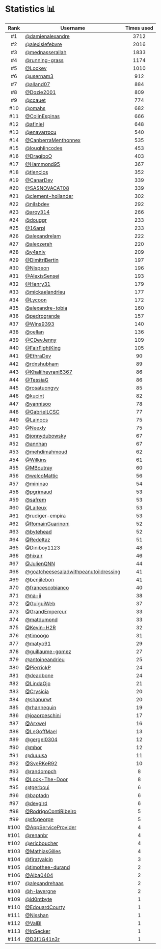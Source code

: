 # Statistics 📊

|Rank|Username|Times used|
:--------:|--------|:--------:|
|#1|[@damienalexandre](https://github.com/damienalexandre)|3712|
|#2|[@alexislefebvre](https://github.com/alexislefebvre)|2016|
|#3|[@mednasserallah](https://github.com/mednasserallah)|1833|
|#4|[@running-grass](https://github.com/running-grass)|1174|
|#5|[@Lockev](https://github.com/Lockev)|1010|
|#6|[@usernam3](https://github.com/usernam3)|912|
|#7|[@alland07](https://github.com/alland07)|884|
|#8|[@Dozie2001](https://github.com/Dozie2001)|809|
|#9|[@ccauet](https://github.com/ccauet)|774|
|#10|[@omahs](https://github.com/omahs)|682|
|#11|[@ColinEspinas](https://github.com/ColinEspinas)|666|
|#12|[@afiniel](https://github.com/afiniel)|648|
|#13|[@enavarrocu](https://github.com/enavarrocu)|540|
|#14|[@CanberraMenthonnex](https://github.com/CanberraMenthonnex)|535|
|#15|[@loughlincodes](https://github.com/loughlincodes)|453|
|#16|[@DragiboO](https://github.com/DragiboO)|403|
|#17|[@Hammond95](https://github.com/Hammond95)|367|
|#18|[@tlenclos](https://github.com/tlenclos)|352|
|#19|[@CanarDev](https://github.com/CanarDev)|339|
|#20|[@SASNOVACAT08](https://github.com/SASNOVACAT08)|339|
|#21|[@clement-hollander](https://github.com/clement-hollander)|302|
|#22|[@nilsbdev](https://github.com/nilsbdev)|292|
|#23|[@aroy314](https://github.com/aroy314)|266|
|#24|[@douggr](https://github.com/douggr)|233|
|#25|[@16arpi](https://github.com/16arpi)|233|
|#26|[@alexandrelam](https://github.com/alexandrelam)|222|
|#27|[@alexzerah](https://github.com/alexzerah)|220|
|#28|[@y4aniv](https://github.com/y4aniv)|209|
|#29|[@DimitriBertin](https://github.com/DimitriBertin)|197|
|#30|[@Nispeon](https://github.com/Nispeon)|196|
|#31|[@AlexisSensei](https://github.com/AlexisSensei)|193|
|#32|[@Henry31](https://github.com/Henry31)|179|
|#33|[@mickaelandrieu](https://github.com/mickaelandrieu)|177|
|#34|[@Lycoon](https://github.com/Lycoon)|172|
|#35|[@alexandre-tobia](https://github.com/alexandre-tobia)|160|
|#36|[@pedrogrande](https://github.com/pedrogrande)|157|
|#37|[@Wins9393](https://github.com/Wins9393)|140|
|#38|[@oellan](https://github.com/oellan)|136|
|#39|[@CDevJenny](https://github.com/CDevJenny)|109|
|#40|[@FairFightKing](https://github.com/FairFightKing)|105|
|#41|[@EthraDev](https://github.com/EthraDev)|90|
|#42|[@rdxshubham](https://github.com/rdxshubham)|89|
|#43|[@Khalilheyrani6367](https://github.com/Khalilheyrani6367)|86|
|#44|[@TessiaG](https://github.com/TessiaG)|86|
|#45|[@rosatuongvy](https://github.com/rosatuongvy)|85|
|#46|[@kucint](https://github.com/kucint)|82|
|#47|[@yannisoo](https://github.com/yannisoo)|78|
|#48|[@GabrielLCSC](https://github.com/GabrielLCSC)|77|
|#49|[@Lainocs](https://github.com/Lainocs)|75|
|#50|[@Neexly](https://github.com/Neexly)|75|
|#51|[@jonnydubowsky](https://github.com/jonnydubowsky)|67|
|#52|[@annhan](https://github.com/annhan)|67|
|#53|[@mehdimahmoud](https://github.com/mehdimahmoud)|62|
|#54|[@Wilkins](https://github.com/Wilkins)|61|
|#55|[@MBoutray](https://github.com/MBoutray)|60|
|#56|[@welcoMattic](https://github.com/welcoMattic)|56|
|#57|[@mininao](https://github.com/mininao)|54|
|#58|[@pgrimaud](https://github.com/pgrimaud)|53|
|#59|[@safrem](https://github.com/safrem)|53|
|#60|[@Laiteux](https://github.com/Laiteux)|53|
|#61|[@rudiger-empira](https://github.com/rudiger-empira)|53|
|#62|[@RomainGuarinoni](https://github.com/RomainGuarinoni)|52|
|#63|[@bytehead](https://github.com/bytehead)|52|
|#64|[@Redeltaz](https://github.com/Redeltaz)|51|
|#65|[@Diniboy1123](https://github.com/Diniboy1123)|48|
|#66|[@hixair](https://github.com/hixair)|46|
|#67|[@JulienQNN](https://github.com/JulienQNN)|44|
|#68|[@goatcheesesaladwithpeanutoildressing](https://github.com/goatcheesesaladwithpeanutoildressing)|41|
|#69|[@benjilebon](https://github.com/benjilebon)|41|
|#70|[@francescobianco](https://github.com/francescobianco)|40|
|#71|[@na-ji](https://github.com/na-ji)|38|
|#72|[@GuiguiWeb](https://github.com/GuiguiWeb)|37|
|#73|[@GrandEmpereur](https://github.com/GrandEmpereur)|33|
|#74|[@matdumond](https://github.com/matdumond)|33|
|#75|[@Kevin-H2R](https://github.com/Kevin-H2R)|32|
|#76|[@timoogo](https://github.com/timoogo)|31|
|#77|[@matyo91](https://github.com/matyo91)|29|
|#78|[@guillaume-gomez](https://github.com/guillaume-gomez)|27|
|#79|[@antoineandrieu](https://github.com/antoineandrieu)|25|
|#80|[@PierrickP](https://github.com/PierrickP)|24|
|#81|[@deadbone](https://github.com/deadbone)|24|
|#82|[@LindaOjo](https://github.com/LindaOjo)|21|
|#83|[@Crysicia](https://github.com/Crysicia)|20|
|#84|[@shanurwt](https://github.com/shanurwt)|20|
|#85|[@rhannequin](https://github.com/rhannequin)|19|
|#86|[@joaorceschini](https://github.com/joaorceschini)|17|
|#87|[@Arxwel](https://github.com/Arxwel)|16|
|#88|[@LeGoffMael](https://github.com/LeGoffMael)|13|
|#89|[@gergel0304](https://github.com/gergel0304)|12|
|#90|[@mhor](https://github.com/mhor)|12|
|#91|[@duuusa](https://github.com/duuusa)|11|
|#92|[@SveRKeR92](https://github.com/SveRKeR92)|10|
|#93|[@randompch](https://github.com/randompch)|8|
|#94|[@Lock-The-Door](https://github.com/Lock-The-Door)|8|
|#95|[@tgerboui](https://github.com/tgerboui)|6|
|#96|[@baptadn](https://github.com/baptadn)|6|
|#97|[@devglrd](https://github.com/devglrd)|6|
|#98|[@RodrigoContiRibeiro](https://github.com/RodrigoContiRibeiro)|5|
|#99|[@sfcgeorge](https://github.com/sfcgeorge)|5|
|#100|[@AppServiceProvider](https://github.com/AppServiceProvider)|4|
|#101|[@renanbr](https://github.com/renanbr)|4|
|#102|[@ericboucher](https://github.com/ericboucher)|4|
|#103|[@MathiasGilles](https://github.com/MathiasGilles)|4|
|#104|[@firatyalcin](https://github.com/firatyalcin)|3|
|#105|[@timothee-durand](https://github.com/timothee-durand)|2|
|#106|[@Alba0404](https://github.com/Alba0404)|2|
|#107|[@alexandrehaas](https://github.com/alexandrehaas)|2|
|#108|[@h-lavergne](https://github.com/h-lavergne)|2|
|#109|[@id0ntbyte](https://github.com/id0ntbyte)|1|
|#110|[@EdouardCourty](https://github.com/EdouardCourty)|1|
|#111|[@Nisshan](https://github.com/Nisshan)|1|
|#112|[@ValBl](https://github.com/ValBl)|1|
|#113|[@InSecker](https://github.com/InSecker)|1|
|#114|[@D3f1G41n3r](https://github.com/D3f1G41n3r)|1|

